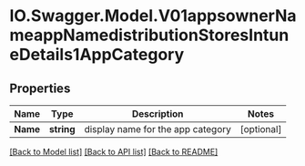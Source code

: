 # IO.Swagger.Model.V01appsownerNameappNamedistributionStoresIntuneDetails1AppCategory
## Properties

Name | Type | Description | Notes
------------ | ------------- | ------------- | -------------
**Name** | **string** | display name for the app category | [optional] 

[[Back to Model list]](../README.md#documentation-for-models) [[Back to API list]](../README.md#documentation-for-api-endpoints) [[Back to README]](../README.md)

